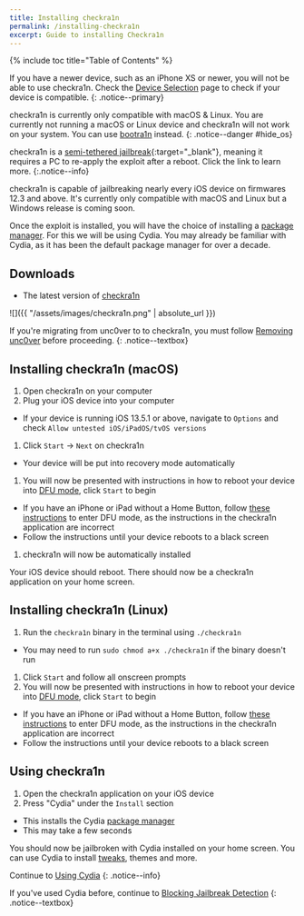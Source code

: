 ```yaml
---
title: Installing checkra1n
permalink: /installing-checkra1n
excerpt: Guide to installing Checkra1n
---
```

<link rel="shortcut icon" type="image/png" href="/assets/images/jb/checkra1n.png">

{% include toc title="Table of Contents" %}

If you have a newer device, such as an iPhone XS or newer, you will not be able to use checkra1n. Check the [Device Selection](device-selection) page to check if your device is compatible.
{: .notice--primary}

checkra1n is currently only compatible with macOS & Linux. You are currently not running a macOS or Linux device and checkra1n will not work on your system. You can use [bootra1n](/using-bootra1n) instead.
{: .notice--danger #hide_os}

<script src="{{ '/assets/js/hide.js' | absolute_url }}"></script>

checkra1n is a [semi-tethered jailbreak](/types-of-jailbreak#semi-tethered-jailbreaks){:target="_blank"}, meaning it requires a PC to re-apply the exploit after a reboot. Click the link to learn more.
{:.notice--info}

checkra1n is capable of jailbreaking nearly every iOS device on firmwares 12.3 and above. It's currently only compatible with macOS and Linux but a Windows release is coming soon.

Once the exploit is installed, you will have the choice of installing a [package manager](faq#package-manager). For this we will be using Cydia. You may already be familiar with Cydia, as it has been the default package manager for over a decade.

## Downloads

- The latest version of [checkra1n](https://checkra.in)

![]({{ "/assets/images/checkra1n.png" | absolute_url }})

If you're migrating from unc0ver to to checkra1n, you must follow [Removing unc0ver](removing-unc0ver) before proceeding.
{: .notice--textbox}

## Installing checkra1n (macOS)
  
1. Open checkra1n on your computer
1. Plug your iOS device into your computer
  - If your device is running iOS 13.5.1 or above, navigate to `Options` and check `Allow untested iOS/iPadOS/tvOS versions`
1. Click `Start` -> `Next` on checkra1n
  - Your device will be put into recovery mode automatically
1. You will now be presented with instructions in how to reboot your device into [DFU mode](faq#dfu_mode), click `Start` to begin
  - If you have an iPhone or iPad without a Home Button, follow [these instructions](troubleshooting#iphonex_dfu) to enter DFU mode, as the instructions in the checkra1n application are incorrect
  - Follow the instructions until your device reboots to a black screen
1. checkra1n will now be automatically installed

Your iOS device should reboot. There should now be a checkra1n application on your home screen.
  
## Installing checkra1n (Linux)
  
1. Run the `checkra1n` binary in the terminal using `./checkra1n`
  - You may need to run `sudo chmod a+x ./checkra1n` if the binary doesn't run
1. Click `Start` and follow all onscreen prompts
1. You will now be presented with instructions in how to reboot your device into [DFU mode](faq#dfu_mode), click `Start` to begin
  - If you have an iPhone or iPad without a Home Button, follow [these instructions](troubleshooting#iphonex_dfu) to enter DFU mode, as the instructions in the checkra1n application are incorrect
  - Follow the instructions until your device reboots to a black screen

## Using checkra1n

1. Open the checkra1n application on your iOS device
1. Press "Cydia" under the `Install` section
  - This installs the Cydia [package manager](faq#package-manager)
  - This may take a few seconds

You should now be jailbroken with Cydia installed on your home screen. You can use Cydia to install [tweaks](faq#tweaks), themes and more.

Continue to [Using Cydia](using-cydia)
{: .notice--info}

If you've used Cydia before, continue to [Blocking Jailbreak Detection](blocking-jailbreak-detection)
{: .notice--textbox}
